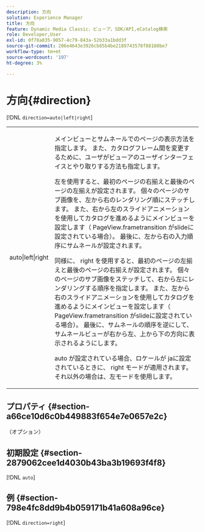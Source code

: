 ```yaml
---
description: 方向
solution: Experience Manager
title: 方向
feature: Dynamic Media Classic，ビューア，SDK/API,eCatalog検索
role: Developer,User
exl-id: 0f78a835-9057-4c79-843a-52b33a1bdd3f
source-git-commit: 206e4643e3926cb85b4be2189743578f88180be7
workflow-type: tm+mt
source-wordcount: '197'
ht-degree: 3%

---
```


# 方向{#direction}

[!DNL `direction=auto|left|right`]

<table id="table_1D425B7685D448459CD3FE8D683C813C"> 
 <tbody> 
  <tr> 
   <td colname="col1"> <p> <span class="codeph"> auto|left|right  </span> </p> </td> 
   <td colname="col2"> <p>メインビューとサムネールでのページの表示方法を指定します。 また、カタログフレーム間を変更するために、ユーザがビューアのユーザインターフェイスとやり取りする方法も指定します。 </p> <p><span class="codeph">左</span>を使用すると、最初のページの右揃えと最後のページの左揃えが設定されます。 個々のページのサブ画像を、左から右のレンダリング順にステッチします。 また、右から左のスライドアニメーションを使用してカタログを進めるようにメインビューを設定します（ <span class="codeph"> PageView.frametransition </span>がslideに設定されている場合）。 最後に、左から右の入力順序にサムネールが設定されます。 </p> <p>同様に、<span class="codeph"> right </span>を使用すると、最初のページの左揃えと最後のページの右揃えが設定されます。 個々のページのサブ画像をステッチして、右から左にレンダリングする順序を指定します。 また、左から右のスライドアニメーションを使用してカタログを進めるようにメインビューを設定します（ <span class="codeph"> PageView.frametransition </span>がslideに設定されている場合）。 最後に、サムネールの順序を逆にして、サムネールビューが右から左、上から下の方向に表示されるようにします。 </p> <p><span class="codeph"> auto </span>が設定されている場合、ロケールが<span class="codeph"> jaに設定されているときに、<span class="codeph"> right </span>モードが適用されます。</span>それ以外の場合は、<span class="codeph">左</span>モードを使用します。 </p> </td> 
  </tr> 
 </tbody> 
</table>

## プロパティ {#section-a66ce10d6c0b449883f654e7e0657e2c}

（オプション）

## 初期設定 {#section-2879062cee1d4030b43ba3b19693f4f8}

[!DNL `auto`]

## 例 {#section-798e4fc8dd9b4b059171b41a608a96ce}

[!DNL `direction=right`]
